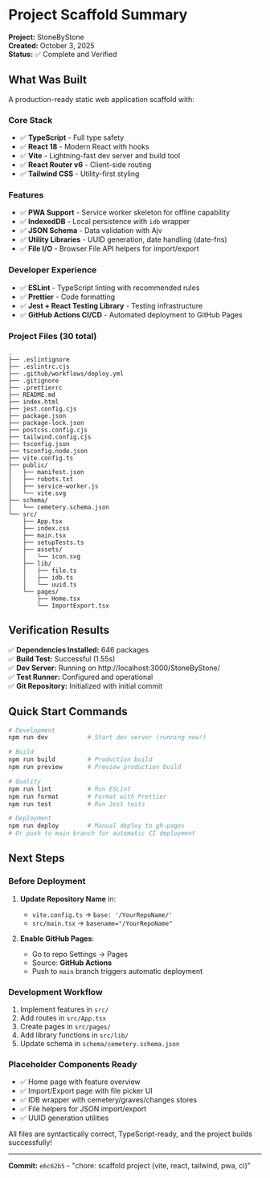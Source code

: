 # Project Scaffold Summary

**Project:** StoneByStone  
**Created:** October 3, 2025  
**Status:** ✅ Complete and Verified

## What Was Built

A production-ready static web application scaffold with:

### Core Stack

- ✅ **TypeScript** - Full type safety
- ✅ **React 18** - Modern React with hooks
- ✅ **Vite** - Lightning-fast dev server and build tool
- ✅ **React Router v6** - Client-side routing
- ✅ **Tailwind CSS** - Utility-first styling

### Features

- ✅ **PWA Support** - Service worker skeleton for offline capability
- ✅ **IndexedDB** - Local persistence with `idb` wrapper
- ✅ **JSON Schema** - Data validation with Ajv
- ✅ **Utility Libraries** - UUID generation, date handling (date-fns)
- ✅ **File I/O** - Browser File API helpers for import/export

### Developer Experience

- ✅ **ESLint** - TypeScript linting with recommended rules
- ✅ **Prettier** - Code formatting
- ✅ **Jest + React Testing Library** - Testing infrastructure
- ✅ **GitHub Actions CI/CD** - Automated deployment to GitHub Pages

### Project Files (30 total)

```
.
├── .eslintignore
├── .eslintrc.cjs
├── .github/workflows/deploy.yml
├── .gitignore
├── .prettierrc
├── README.md
├── index.html
├── jest.config.cjs
├── package.json
├── package-lock.json
├── postcss.config.cjs
├── tailwind.config.cjs
├── tsconfig.json
├── tsconfig.node.json
├── vite.config.ts
├── public/
│   ├── manifest.json
│   ├── robots.txt
│   ├── service-worker.js
│   └── vite.svg
├── schema/
│   └── cemetery.schema.json
└── src/
    ├── App.tsx
    ├── index.css
    ├── main.tsx
    ├── setupTests.ts
    ├── assets/
    │   └── icon.svg
    ├── lib/
    │   ├── file.ts
    │   ├── idb.ts
    │   └── uuid.ts
    └── pages/
        ├── Home.tsx
        └── ImportExport.tsx
```

## Verification Results

✅ **Dependencies Installed:** 646 packages  
✅ **Build Test:** Successful (1.55s)  
✅ **Dev Server:** Running on http://localhost:3000/StoneByStone/  
✅ **Test Runner:** Configured and operational  
✅ **Git Repository:** Initialized with initial commit

## Quick Start Commands

```bash
# Development
npm run dev           # Start dev server (running now!)

# Build
npm run build         # Production build
npm run preview       # Preview production build

# Quality
npm run lint          # Run ESLint
npm run format        # Format with Prettier
npm run test          # Run Jest tests

# Deployment
npm run deploy        # Manual deploy to gh-pages
# Or push to main branch for automatic CI deployment
```

## Next Steps

### Before Deployment

1. **Update Repository Name** in:
   - `vite.config.ts` → `base: '/YourRepoName/'`
   - `src/main.tsx` → `basename="/YourRepoName"`

2. **Enable GitHub Pages**:
   - Go to repo Settings → Pages
   - Source: **GitHub Actions**
   - Push to `main` branch triggers automatic deployment

### Development Workflow

1. Implement features in `src/`
2. Add routes in `src/App.tsx`
3. Create pages in `src/pages/`
4. Add library functions in `src/lib/`
5. Update schema in `schema/cemetery.schema.json`

### Placeholder Components Ready

- ✅ Home page with feature overview
- ✅ Import/Export page with file picker UI
- ✅ IDB wrapper with cemetery/graves/changes stores
- ✅ File helpers for JSON import/export
- ✅ UUID generation utilities

All files are syntactically correct, TypeScript-ready, and the project builds successfully!

---

**Commit:** `e6c62b5` - "chore: scaffold project (vite, react, tailwind, pwa, ci)"
